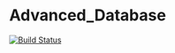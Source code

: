 # Advanced_Database

[![Build Status](http://3.250.64.6:8080/buildStatus/icon?job=NodeJSBookShopApp)](http://34.254.199.134:8080/job/NodeJSBookShopApp/)
